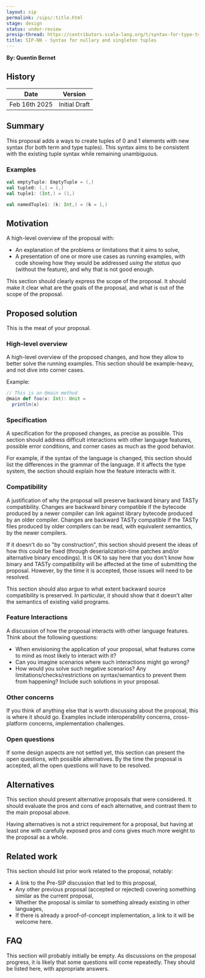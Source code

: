 ```yaml
---
layout: sip
permalink: /sips/:title.html
stage: design
status: under-review
presip-thread: https://contributors.scala-lang.org/t/syntax-for-type-tuple-with-one-element/6974
title: SIP-NN - Syntax for nullary and singleton tuples
---
```


**By: Quentin Bernet**

## History

| Date          | Version            |
|---------------|--------------------|
| Feb 16th 2025 | Initial Draft      |

## Summary

<!--
A summary of the proposed changes. This should be no longer than 3 paragraphs. It is intended to serve in two ways:

- For a first-time reader, a high-level overview of what they should expect to see in the proposal.
- For returning readers, a quick reminder of what the proposal is about.
-->

This proposal adds a ways to create tuples of 0 and 1 elements with new syntax (for both term and type tuples).
This syntax aims to be consistent with the existing tuple syntax while remaining unambiguous.

### Examples

```scala
val emptyTuple: EmptyTuple = (,)
val tuple0: (,) = (,)
val tuple1: (Int,) = (1,)

val namedTuple1: (k: Int,) = (k = 1,)
```

## Motivation

A high-level overview of the proposal with:

- An explanation of the problems or limitations that it aims to solve,
- A presentation of one or more use cases as running examples, with code showing how they would be addressed *using the status quo* (without the feature), and why that is not good enough.

This section should clearly express the scope of the proposal. It should make it clear what are the goals of the proposal, and what is out of the scope of the proposal.

## Proposed solution

This is the meat of your proposal.

### High-level overview

A high-level overview of the proposed changes, and how they allow to better solve the running examples. This section should be example-heavy, and not dive into corner cases.

Example:

~~~ scala
// This is an @main method
@main def foo(x: Int): Unit =
  println(x)
~~~

### Specification

A specification for the proposed changes, as precise as possible. This section should address difficult interactions with other language features, possible error conditions, and corner cases as much as the good behavior.

For example, if the syntax of the language is changed, this section should list the differences in the grammar of the language. If it affects the type system, the section should explain how the feature interacts with it.

### Compatibility

A justification of why the proposal will preserve backward binary and TASTy compatibility. Changes are backward binary compatible if the bytecode produced by a newer compiler can link against library bytecode produced by an older compiler. Changes are backward TASTy compatible if the TASTy files produced by older compilers can be read, with equivalent semantics, by the newer compilers.

If it doesn't do so "by construction", this section should present the ideas of how this could be fixed (through deserialization-time patches and/or alternative binary encodings). It is OK to say here that you don't know how binary and TASTy compatibility will be affected at the time of submitting the proposal. However, by the time it is accepted, those issues will need to be resolved.

This section should also argue to what extent backward source compatibility is preserved. In particular, it should show that it doesn't alter the semantics of existing valid programs.

### Feature Interactions

A discussion of how the proposal interacts with other language features. Think about the following questions:

- When envisioning the application of your proposal, what features come to mind as most likely to interact with it?
- Can you imagine scenarios where such interactions might go wrong?
- How would you solve such negative scenarios? Any limitations/checks/restrictions on syntax/semantics to prevent them from happening? Include such solutions in your proposal.

### Other concerns

If you think of anything else that is worth discussing about the proposal, this is where it should go. Examples include interoperability concerns, cross-platform concerns, implementation challenges.

### Open questions

If some design aspects are not settled yet, this section can present the open questions, with possible alternatives. By the time the proposal is accepted, all the open questions will have to be resolved.

## Alternatives

This section should present alternative proposals that were considered. It should evaluate the pros and cons of each alternative, and contrast them to the main proposal above.

Having alternatives is not a strict requirement for a proposal, but having at least one with carefully exposed pros and cons gives much more weight to the proposal as a whole.

## Related work

This section should list prior work related to the proposal, notably:

- A link to the Pre-SIP discussion that led to this proposal,
- Any other previous proposal (accepted or rejected) covering something similar as the current proposal,
- Whether the proposal is similar to something already existing in other languages,
- If there is already a proof-of-concept implementation, a link to it will be welcome here.

## FAQ

This section will probably initially be empty. As discussions on the proposal progress, it is likely that some questions will come repeatedly. They should be listed here, with appropriate answers.
